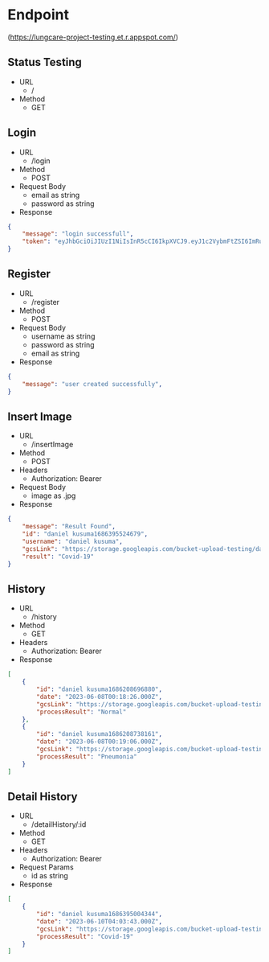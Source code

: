 # Endpoint
(https://lungcare-project-testing.et.r.appspot.com/)

## Status Testing
- URL
    - /
- Method
    - GET

## Login
- URL
    - /login
- Method
    - POST
- Request Body
    - email as string
    - password as string
- Response 
```json
{
    "message": "login successfull",
    "token": "eyJhbGciOiJIUzI1NiIsInR5cCI6IkpXVCJ9.eyJ1c2VybmFtZSI6ImRubnNhbmdnYXJhQGdtYWlsLmNvbSIsImlhdCI6MTY4NTAxNDcwOSwiZXhwIjoxNjg1MDIxOTA5fQ.qqvU86q7QHujq-DCDc4zs0jCvIK7V65-nDZ2iXw0nDo"
}
```

## Register
- URL
    - /register
- Method
    - POST
- Request Body
    - username as string
    - password as string
    - email as string
- Response 
```json
{
    "message": "user created successfully",
}
```

## Insert Image
- URL
    - /insertImage
- Method
    - POST
- Headers
    - Authorization: Bearer <token>
- Request Body
    - image as .jpg
- Response
```json
{
    "message": "Result Found",
    "id": "daniel kusuma1686395524679",
    "username": "daniel kusuma",
    "gcsLink": "https://storage.googleapis.com/bucket-upload-testing/daniel kusuma_1686395520591",
    "result": "Covid-19"
}
```

## History
- URL
    - /history
- Method
    - GET
- Headers
    - Authorization: Bearer <token>
- Response
```json
[
    {
        "id": "daniel kusuma1686208696880",
        "date": "2023-06-08T00:18:26.000Z",
        "gcsLink": "https://storage.googleapis.com/bucket-upload-testing/daniel kusuma_1686208696204",
        "processResult": "Normal"
    },
    {
        "id": "daniel kusuma1686208738161",
        "date": "2023-06-08T00:19:06.000Z",
        "gcsLink": "https://storage.googleapis.com/bucket-upload-testing/daniel kusuma_1686208737687",
        "processResult": "Pneumonia"
    }
]
```

## Detail History
- URL
    - /detailHistory/:id
- Method
    - GET   
- Headers
    - Authorization: Bearer <token>
- Request Params
    - id as string
- Response
```json
[
    {
        "id": "daniel kusuma1686395004344",
        "date": "2023-06-10T04:03:43.000Z",
        "gcsLink": "https://storage.googleapis.com/bucket-upload-testing/daniel kusuma_1686394999887",
        "processResult": "Covid-19"
    }
]
```